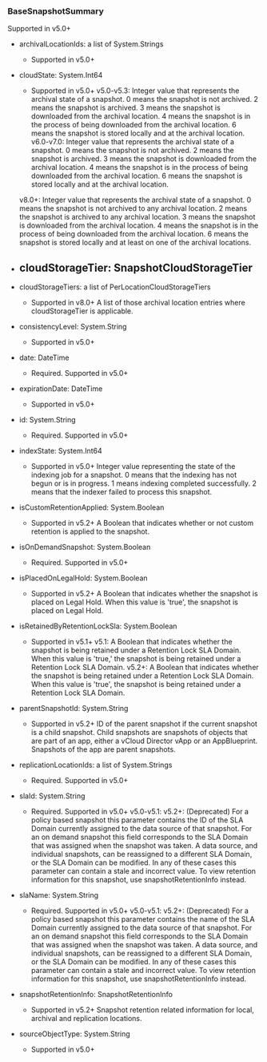### BaseSnapshotSummary
Supported in v5.0+

- archivalLocationIds: a list of System.Strings
  - Supported in v5.0+
- cloudState: System.Int64
  - Supported in v5.0+
  v5.0-v5.3: Integer value that represents the archival state of a snapshot. 0 means the snapshot is not archived. 2 means the snapshot is archived. 3 means the snapshot is downloaded from the archival location. 4 means the snapshot is in the process of being downloaded from the archival location. 6 means the snapshot is stored locally and at the archival location.
  v6.0-v7.0: Integer value that represents the archival state of a snapshot. 0 means the snapshot is not archived. 2 means the snapshot is archived. 3 means the snapshot is downloaded from the archival location. 4 means the snapshot is in the process of being downloaded from the archival location. 6 means the snapshot is stored locally and at the archival location.
  
  v8.0+: Integer value that represents the archival state of a snapshot. 0 means the snapshot is not archived to any archival location. 2 means the snapshot is archived to any archival location. 3 means the snapshot is downloaded from the archival location. 4 means the snapshot is in the process of being downloaded from the archival location. 6 means the snapshot is stored locally and at least on one of the archival locations.
- cloudStorageTier: SnapshotCloudStorageTier
  - 
- cloudStorageTiers: a list of PerLocationCloudStorageTiers
  - Supported in v8.0+
  A list of those archival location entries where cloudStorageTier is applicable.
- consistencyLevel: System.String
  - Supported in v5.0+
- date: DateTime
  - Required. Supported in v5.0+
- expirationDate: DateTime
  - Supported in v5.0+
- id: System.String
  - Required. Supported in v5.0+
- indexState: System.Int64
  - Supported in v5.0+
  Integer value representing the state of the indexing job for a snapshot. 0 means that the indexing has not begun or is in progress. 1 means indexing completed successfully. 2 means that the indexer failed to process this snapshot.
- isCustomRetentionApplied: System.Boolean
  - Supported in v5.2+
  A Boolean that indicates whether or not custom retention is applied to the snapshot.
- isOnDemandSnapshot: System.Boolean
  - Required. Supported in v5.0+
- isPlacedOnLegalHold: System.Boolean
  - Supported in v5.2+
  A Boolean that indicates whether the snapshot is placed on Legal Hold. When this value is 'true', the snapshot is placed on Legal Hold.
- isRetainedByRetentionLockSla: System.Boolean
  - Supported in v5.1+
  v5.1: A Boolean that indicates whether the snapshot is being retained under a Retention Lock SLA Domain. When this value is 'true,' the snapshot is being retained under a Retention Lock SLA Domain.
  v5.2+: A Boolean that indicates whether the snapshot is being retained under a Retention Lock SLA Domain. When this value is 'true', the snapshot is being retained under a Retention Lock SLA Domain.
- parentSnapshotId: System.String
  - Supported in v5.2+
  ID of the parent snapshot if the current snapshot is a child snapshot. Child snapshots are snapshots of objects that are part of an app, either a vCloud Director vApp or an AppBlueprint. Snapshots of the app are parent snapshots.
- replicationLocationIds: a list of System.Strings
  - Required. Supported in v5.0+
- slaId: System.String
  - Required. Supported in v5.0+
  v5.0-v5.1: 
  v5.2+: (Deprecated) For a policy based snapshot this parameter contains the ID of the SLA Domain currently assigned to the data source of that snapshot. For an on demand snapshot this field corresponds to the SLA Domain that was assigned when the snapshot was taken. A data source, and individual snapshots, can be reassigned to a different SLA Domain, or the SLA Domain can be modified. In any of these cases this parameter can contain a stale and incorrect value. To view retention information for this snapshot, use snapshotRetentionInfo instead.
- slaName: System.String
  - Required. Supported in v5.0+
  v5.0-v5.1: 
  v5.2+: (Deprecated) For a policy based snapshot this parameter contains the name of the SLA Domain currently assigned to the data source of that snapshot. For an on demand snapshot this field corresponds to the SLA Domain that was assigned when the snapshot was taken. A data source, and individual snapshots, can be reassigned to a different SLA Domain, or the SLA Domain can be modified. In any of these cases this parameter can contain a stale and incorrect value. To view retention information for this snapshot, use snapshotRetentionInfo instead.
- snapshotRetentionInfo: SnapshotRetentionInfo
  - Supported in v5.2+
  Snapshot retention related information for local, archival and replication locations.
- sourceObjectType: System.String
  - Supported in v5.0+
